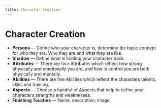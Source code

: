 ```yaml
---
title: Character Creation
---
```


# Character Creation

- **Persona** &mdash; Define who your character is, determine the basic concept for who they are. Who they are and what they are like.
- **Shadow** &mdash; Define what is holding your character back.
- **Attributes** &mdash; There are four Attributes which reflect how strong physically and emotionally you are, and how in control you are both physically and mentally.
- **Abilities** &mdash; There are five Abilities which reflect the characters talents, skills and training.
- **Aspects** &mdash; Choose a handful of Aspects that help to define your characters strengths and weaknesses.
- **Finishing Touches** &mdash; Name, description, image.
